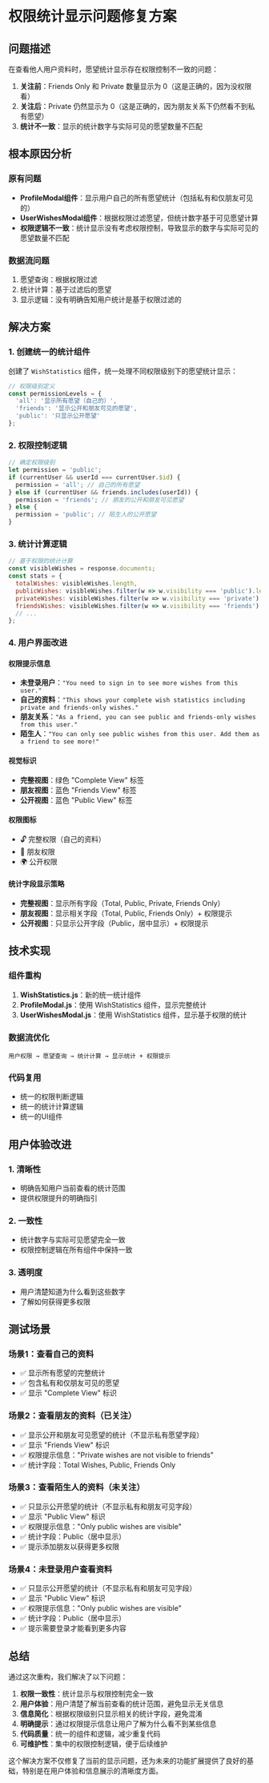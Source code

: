 # 权限统计显示问题修复方案

## 问题描述

在查看他人用户资料时，愿望统计显示存在权限控制不一致的问题：

1. **关注前**：Friends Only 和 Private 数量显示为 0（这是正确的，因为没权限看）
2. **关注后**：Private 仍然显示为 0（这是正确的，因为朋友关系下仍然看不到私有愿望）
3. **统计不一致**：显示的统计数字与实际可见的愿望数量不匹配

## 根本原因分析

### 原有问题
- **ProfileModal组件**：显示用户自己的所有愿望统计（包括私有和仅朋友可见的）
- **UserWishesModal组件**：根据权限过滤愿望，但统计数字基于可见愿望计算
- **权限逻辑不一致**：统计显示没有考虑权限控制，导致显示的数字与实际可见的愿望数量不匹配

### 数据流问题
1. 愿望查询：根据权限过滤
2. 统计计算：基于过滤后的愿望
3. 显示逻辑：没有明确告知用户统计是基于权限过滤的

## 解决方案

### 1. 创建统一的统计组件
创建了 `WishStatistics` 组件，统一处理不同权限级别下的愿望统计显示：

```javascript
// 权限级别定义
const permissionLevels = {
  'all': '显示所有愿望（自己的）',
  'friends': '显示公开和朋友可见的愿望',
  'public': '只显示公开愿望'
};
```

### 2. 权限控制逻辑
```javascript
// 确定权限级别
let permission = 'public';
if (currentUser && userId === currentUser.$id) {
  permission = 'all'; // 自己的所有愿望
} else if (currentUser && friends.includes(userId)) {
  permission = 'friends'; // 朋友的公开和朋友可见愿望
} else {
  permission = 'public'; // 陌生人的公开愿望
}
```

### 3. 统计计算逻辑
```javascript
// 基于权限的统计计算
const visibleWishes = response.documents;
const stats = {
  totalWishes: visibleWishes.length,
  publicWishes: visibleWishes.filter(w => w.visibility === 'public').length,
  privateWishes: visibleWishes.filter(w => w.visibility === 'private').length,
  friendsWishes: visibleWishes.filter(w => w.visibility === 'friends').length,
  // ...
};
```

### 4. 用户界面改进

#### 权限提示信息
- **未登录用户**：`"You need to sign in to see more wishes from this user."`
- **自己的资料**：`"This shows your complete wish statistics including private and friends-only wishes."`
- **朋友关系**：`"As a friend, you can see public and friends-only wishes from this user."`
- **陌生人**：`"You can only see public wishes from this user. Add them as a friend to see more!"`

#### 视觉标识
- **完整视图**：绿色 "Complete View" 标签
- **朋友视图**：蓝色 "Friends View" 标签
- **公开视图**：蓝色 "Public View" 标签

#### 权限图标
- 🔓 完整权限（自己的资料）
- 👥 朋友权限
- 🌍 公开权限

#### 统计字段显示策略
- **完整视图**：显示所有字段（Total, Public, Private, Friends Only）
- **朋友视图**：显示相关字段（Total, Public, Friends Only）+ 权限提示
- **公开视图**：只显示公开字段（Public，居中显示）+ 权限提示

## 技术实现

### 组件重构
1. **WishStatistics.js**：新的统一统计组件
2. **ProfileModal.js**：使用 WishStatistics 组件，显示完整统计
3. **UserWishesModal.js**：使用 WishStatistics 组件，显示基于权限的统计

### 数据流优化
```
用户权限 → 愿望查询 → 统计计算 → 显示统计 + 权限提示
```

### 代码复用
- 统一的权限判断逻辑
- 统一的统计计算逻辑
- 统一的UI组件

## 用户体验改进

### 1. 清晰性
- 明确告知用户当前查看的统计范围
- 提供权限提升的明确指引

### 2. 一致性
- 统计数字与实际可见愿望完全一致
- 权限控制逻辑在所有组件中保持一致

### 3. 透明度
- 用户清楚知道为什么看到这些数字
- 了解如何获得更多权限

## 测试场景

### 场景1：查看自己的资料
- ✅ 显示所有愿望的完整统计
- ✅ 包含私有和仅朋友可见的愿望
- ✅ 显示 "Complete View" 标识

### 场景2：查看朋友的资料（已关注）
- ✅ 显示公开和朋友可见愿望的统计（不显示私有愿望字段）
- ✅ 显示 "Friends View" 标识
- ✅ 权限提示信息："Private wishes are not visible to friends"
- ✅ 统计字段：Total Wishes, Public, Friends Only

### 场景3：查看陌生人的资料（未关注）
- ✅ 只显示公开愿望的统计（不显示私有和朋友可见字段）
- ✅ 显示 "Public View" 标识
- ✅ 权限提示信息："Only public wishes are visible"
- ✅ 统计字段：Public（居中显示）
- ✅ 提示添加朋友以获得更多权限

### 场景4：未登录用户查看资料
- ✅ 只显示公开愿望的统计（不显示私有和朋友可见字段）
- ✅ 显示 "Public View" 标识
- ✅ 权限提示信息："Only public wishes are visible"
- ✅ 统计字段：Public（居中显示）
- ✅ 提示需要登录才能看到更多内容

## 总结

通过这次重构，我们解决了以下问题：

1. **权限一致性**：统计显示与权限控制完全一致
2. **用户体验**：用户清楚了解当前查看的统计范围，避免显示无关信息
3. **信息简化**：根据权限级别只显示相关的统计字段，避免混淆
4. **明确提示**：通过权限提示信息让用户了解为什么看不到某些信息
5. **代码质量**：统一的组件和逻辑，减少重复代码
6. **可维护性**：集中的权限控制逻辑，便于后续维护

这个解决方案不仅修复了当前的显示问题，还为未来的功能扩展提供了良好的基础，特别是在用户体验和信息展示的清晰度方面。
